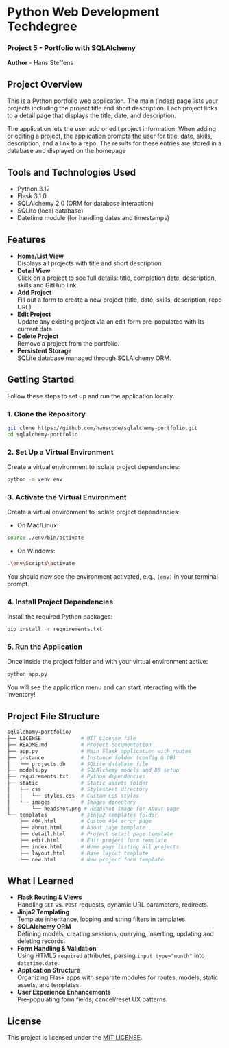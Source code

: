 # Python Web Development Techdegree  
### Project 5 - Portfolio with SQLAlchemy  
**Author** - Hans Steffens  

## Project Overview

This is a Python portfolio web application. The main (index) page lists your projects including the project title and short description. Each project links to a detail page that displays the title, date, and description. 

The application lets the user add or edit project information. When adding or editing a project, the application prompts the user for title, date, skills, description, and a link to a repo. The results for these entries are stored in a database and displayed on the homepage

## Tools and Technologies Used

- Python 3.12
- Flask 3.1.0
- SQLAlchemy 2.0 (ORM for database interaction)
- SQLite (local database)
- Datetime module (for handling dates and timestamps)

## Features

- **Home/List View**  
  Displays all projects with title and short description.  
- **Detail View**  
  Click on a project to see full details: title, completion date, description, skills and GitHub link.  
- **Add Project**  
  Fill out a form to create a new project (title, date, skills, description, repo URL).  
- **Edit Project**  
  Update any existing project via an edit form pre-populated with its current data.  
- **Delete Project**  
  Remove a project from the portfolio.
- **Persistent Storage**  
  SQLite database managed through SQLAlchemy ORM.

## Getting Started
Follow these steps to set up and run the application locally.

### 1. Clone the Repository
```bash
git clone https://github.com/hanscode/sqlalchemy-portfolio.git
cd sqlalchemy-portfolio
```

### 2. Set Up a Virtual Environment
Create a virtual environment to isolate project dependencies:

```bash
python -m venv env
```

### 3. Activate the Virtual Environment
Create a virtual environment to isolate project dependencies:

- On Mac/Linux:
```bash
source ./env/bin/activate
```
- On Windows:
```bash
.\env\Scripts\activate
```
You should now see the environment activated, e.g., `(env)` in your terminal prompt.

### 4. Install Project Dependencies
Install the required Python packages:

```bash
pip install -r requirements.txt
```
### 5. Run the Application
Once inside the project folder and with your virtual environment active:

```sh
python app.py
```
You will see the application menu and can start interacting with the inventory!

## Project File Structure
```sh
sqlalchemy-portfolio/
├── LICENSE             # MIT License file
├── README.md           # Project documentation
├── app.py              # Main Flask application with routes
├── instance            # Instance folder (config & DB)
│   └── projects.db     # SQLite database file
├── models.py           # SQLAlchemy models and DB setup
├── requirements.txt    # Python dependencies
├── static              # Static assets folder
│   ├── css             # Stylesheet directory
│   │   └── styles.css  # Custom CSS styles
│   └── images          # Images directory
│       └── headshot.png # Headshot image for About page
└── templates           # Jinja2 templates folder
    ├── 404.html        # Custom 404 error page
    ├── about.html      # About page template
    ├── detail.html     # Project detail page template
    ├── edit.html       # Edit project form template
    ├── index.html      # Home page listing all projects
    ├── layout.html     # Base layout template
    └── new.html        # New project form template
```

## What I Learned

- **Flask Routing & Views**  
  Handling `GET` vs. `POST` requests, dynamic URL parameters, redirects.  
- **Jinja2 Templating**  
  Template inheritance, looping and string filters in templates.  
- **SQLAlchemy ORM**  
  Defining models, creating sessions, querying, inserting, updating and deleting records.  
- **Form Handling & Validation**  
  Using HTML5 `required` attributes, parsing `input type="month"` into `datetime.date`.  
- **Application Structure**  
  Organizing Flask apps with separate modules for routes, models, static assets, and templates.  
- **User Experience Enhancements**  
  Pre-populating form fields, cancel/reset UX patterns.


## License
This project is licensed under the [MIT LICENSE](LICENSE).